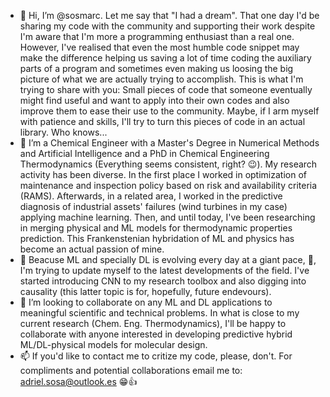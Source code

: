 - 👋 Hi, I’m @sosmarc. Let me say that "I had a dream". That one day I'd be sharing my code with the community and supporting their work despite I'm aware that I'm more a programming enthusiast than a real one.
However, I've realised that even the most humble code snippet may make the difference helping us saving a lot of time coding the auxiliary parts of a program and sometimes even making us
loosing the big picture of what we are actually trying to accomplish. This is what I'm trying to share with you: Small pieces of code that someone eventually might find useful and want to apply into their
own codes and also improve them to ease their use to the community.
Maybe, if I arm myself with patience and skills, I'll try to turn this pieces of code in an actual library. Who knows...
- 👀 I’m a Chemical Engineer with a Master's Degree in Numerical Methods and Artificial Intelligence and a PhD in Chemical Engineering Thermodynamics (Everything seems consistent, right? :wink:).
My research activity has been diverse. In the first place I worked in optimization of maintenance and inspection policy based on risk and availability criteria (RAMS). Afterwards, 
in a related area, I worked in the predictive diagnosis of industrial assets' failures (wind turbines in my case) applying machine learning. Then, and until today, I've been researching in merging physical and 
ML models for thermodynamic properties prediction. This Frankenstenian hybridation of ML and physics has become an actual passion of mine.
- 🌱 Beacuse ML and specially DL is evolving every day at a giant pace, :rocket:, I'm trying to update myself to the latest developments of the field. I've started introducing CNN to my
research toolbox and also digging into causality (this latter topic is for, hopefully, future endevours).
- 💞️ I’m looking to collaborate on any ML and DL applications to meaningful scientific and technical problems. In what is close to my current research (Chem. Eng. Thermodynamics), 
I'll be happy to collaborate with anyone interested in developing predictive hybrid ML/DL-physical models for molecular design.
- 📫 If you'd like to contact me to critize my code, please, don't. For compliments and potential collaborations email me to: adriel.sosa@outlook.es :grin::thumbsup:
<!---
sosmarc/sosmarc is a ✨ special ✨ repository because its `README.md` (this file) appears on your GitHub profile.
You can click the Preview link to take a look at your changes.
--->

